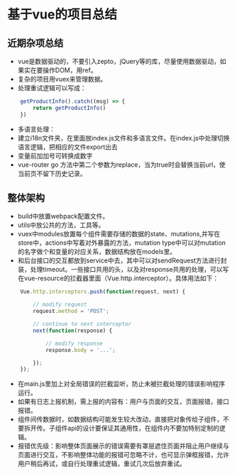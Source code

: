 # 基于vue的项目总结

## 近期杂项总结

- vue是数据驱动的，不要引入zepto，jQuery等的库，尽量使用数据驱动，如果实在要操作DOM，用ref。
- 复杂的项目用vuex来管理数据。
- 处理重试逻辑可以写成：
```javascript
    getProductInfo().catch((msg) => {
    	return getProductInfo()
    })
```
- 多语言处理：
- 建立i18n文件夹，在里面放index.js文件和多语言文件。在index.js中处理切换语言逻辑，把相应的文件export出去
- 变量前加加号可转换成数字
- vue-router go 方法中第二个参数为replace，当为true时会替换当前url，使当前页不留下历史记录。

## 整体架构

- build中放置webpack配置文件。
- utils中放公共的方法，工具等。
- vuex中modules放置每个组件需要存储的数据的state、mutations,并写在store中，actions中写着对外暴露的方法，mutation type中可以对mutation的名字做个和变量的对应关系，数据结构放在models里。
- 和后台接口的交互都放到service中去，其中可以对sendRequest方法进行封装，处理timeout。一些接口共用的头，以及对response共用的处理，可以写在vue-resource的拦截器里面（Vue.http.interceptor）。具体用法如下：
```javascript
    Vue.http.interceptors.push(function(request, next) {

		// modify request
		request.method = 'POST';

		// continue to next interceptor
		next(function(response) {

			// modify response
			response.body = '...';

		});
	});
```
- 在main.js里加上对全局错误的拦截监听，防止未被拦截处理的错误影响程序运行。
- 如果有日志上报机制，需上报的内容有：用户与页面的交互，页面报错，接口报错。
- 组件间传数据时，如数据结构可能发生较大改动，直接把对象传给子组件，不要拆开传。子组件api的设计要保证其通用性，在组件内不要加特别定制的逻辑。
- 报错优先级：影响整体页面展示的错误需要有罩层遮住页面并阻止用户继续与页面进行交互，不影响整体功能的报错可忽略不计，也可显示弹框报错，允许用户稍后再试，或自行处理重试逻辑，重试几次后放弃重试。